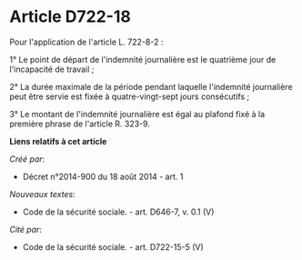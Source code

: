 # Article D722-18

Pour l'application de l'article L. 722-8-2 : 

1° Le point de départ de l'indemnité journalière est le quatrième jour de l'incapacité de travail ; 

2° La durée maximale de la période pendant laquelle l'indemnité journalière peut être servie est fixée à quatre-vingt-sept
jours consécutifs ; 

3° Le montant de l'indemnité journalière est égal au plafond fixé à la première phrase de l'article R. 323-9.

**Liens relatifs à cet article**

_Créé par_:

  - Décret n°2014-900 du 18 août 2014 - art. 1

_Nouveaux textes_:

  - Code de la sécurité sociale. - art. D646-7, v. 0.1 (V)

_Cité par_:

  - Code de la sécurité sociale. - art. D722-15-5 (V)

